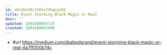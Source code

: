 ```yaml
---
id: x0cdov58c1265o74hqnje92
title: Event Storming Black Magic or Real
desc: ''
updated: 1694380095725
created: 1694380091900
---
```


- #url https://medium.com/@alexdorand/event-storming-black-magic-or-real-4a7ff000b74c

